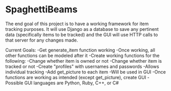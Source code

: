 # SpaghettiBeams

The end goal of this project is to have a working framework for item tracking purposes. It will use Django as a database to save any pertinent data (specifically items to be tracked) and the GUI will use HTTP calls to that server for any changes made.

Current Goals:
-Get generate_item function working
  -Once working, all other functions can be modeled after it
-Create working functions for the following:
  -Change whether item is owned or not
  -Change whether item is tracked or not
  -Create "profiles" with usernames and passwords
    -Allows individual tracking
  -Add get_picture to each item
    -Will be used in GUI
-Once functions are working as intended (except get_picture), create GUI
  -Possible GUI languages are Python, Ruby, C++, or C#

